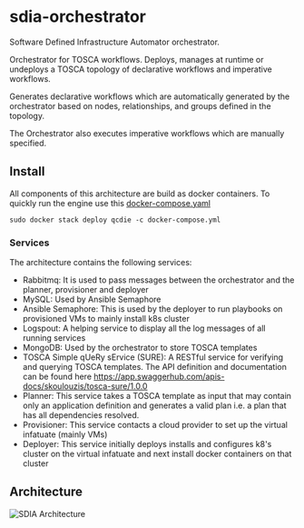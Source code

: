 # sdia-orchestrator
Software Defined Infrastructure Automator orchestrator.


Orchestrator for TOSCA workflows. Deploys, manages at runtime or undeploys a TOSCA topology of declarative workflows and imperative workflows. 

Generates declarative workflows which are automatically generated by the orchestrator based on nodes, relationships, and groups defined in the topology. 

The Orchestrator also executes imperative workflows which are manually specified. 


## Install


All components of this architecture are build as docker containers. 
To quickly run the engine use this [docker-compose.yaml](./blob/master/docker-compose.yml)
```
sudo docker stack deploy qcdie -c docker-compose.yml
```

### Services
The architecture contains the following services:
* Rabbitmq: It is used to pass messages between the orchestrator and the planner, provisioner and deployer 
* MySQL: Used by Ansible Semaphore
* Ansible Semaphore: This is used by the deployer to run playbooks on provisioned VMs to mainly install k8s cluster 
* Logspout: A helping service to display all the log messages of all running services 
* MongoDB: Used by the orchestrator to store TOSCA templates 
* TOSCA Simple qUeRy sErvice (SURE): A RESTful service for verifying and querying TOSCA templates. The API definition and documentation  can be found here https://app.swaggerhub.com/apis-docs/skoulouzis/tosca-sure/1.0.0
* Planner: This service takes a TOSCA template as input that may contain only an application definition and generates a valid plan i.e. a plan that has all dependencies resolved.
* Provisioner: This service contacts a cloud provider to set up the virtual infatuate (mainly VMs)
* Deployer: This service initially deploys installs and  configures k8's cluster on the virtual infatuate and next install docker containers on that cluster 


## Architecture 
![SDIA Architecture](https://raw.githubusercontent.com/qcdia-sdia/sdia-orchestrator/master/images/Untitled%20drawing.png)
